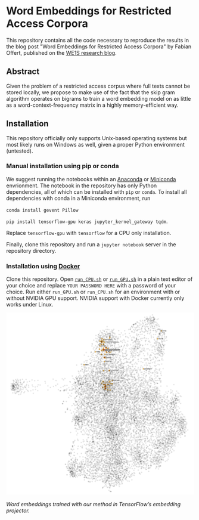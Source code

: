 # Word Embeddings for Restricted Access Corpora

This repository contains all the code necessary to reproduce the results in the blog post "Word Embeddings for Restricted Access Corpora" by Fabian Offert, published on the [WE1S research blog](http://we1s.ucsb.edu/research_post/word-embeddings-for-restricted-access-corpora/).

## Abstract

Given the problem of a restricted access corpus where full texts cannot be stored locally, we propose to make use of the fact that the skip gram algorithm operates on bigrams to train a word embedding model on as little as a word-context-frequency matrix in a highly memory-efficient way.

## Installation

This repository officially only supports Unix-based operating systems but most likely runs on Windows as well, given a proper Python environment (untested).

### Manual installation using pip or conda

We suggest running the notebooks within an [Anaconda](https://www.anaconda.com/download) or [Miniconda](https://conda.io/miniconda.html) envrionment. The notebook in the repository has only Python dependencies, all of which can be installed with `pip` or `conda`. To install all dependencies with conda in a Miniconda environment, run

`conda install gevent Pillow`

`pip install tensorflow-gpu keras jupyter_kernel_gateway tqdm`.

Replace `tensorflow-gpu` with `tensorflow` for a CPU only installation. 

Finally, clone this repository and run a `jupyter notebook` server in the repository directory.

### Installation using [Docker](https://www.docker.com/)

Clone this repository. Open [`run_CPU.sh`](docker/run_CPU.sh) or [`run_GPU.sh`](docker/run_GPU.sh) in a plain text editor of your choice and replace `YOUR PASSWORD HERE` with a password of your choice. Run either `run_GPU.sh` or `run_CPU.sh` for an environment with or without NVIDIA GPU support. NVIDIA support with Docker currently only works under Linux.

![](word_embeddings.png)

*Word embeddings trained with our method in TensorFlow’s embedding projector.*